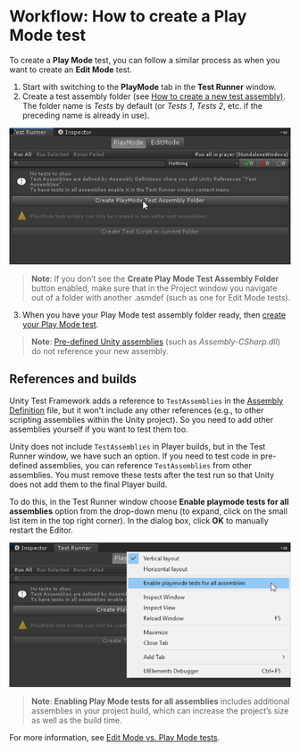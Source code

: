 # Workflow: How to create a Play Mode test 

To create a **Play Mode** test, you can follow a similar process as when you want to create an **Edit Mode** test. 

1. Start with switching to the **PlayMode** tab in the **Test Runner** window.
2. Create a test assembly folder (see [How to create a new test assembly)](./workflow-create-test-assembly.md). The folder name is *Tests* by default (or *Tests 1*, *Tests 2*, etc. if the preceding name is already in use). 

![PlayMode tab](./images/playmode-tab.png)

> **Note**: If you don’t see the **Create Play Mode Test Assembly Folder** button enabled, make sure that in the Project window you navigate out of a folder with another .asmdef (such as one for Edit Mode tests). 

3. When you have your Play Mode test assembly folder ready, then [create your Play Mode test](./workflow-create-test.md). 

> **Note**: [Pre-defined Unity assemblies](https://docs.unity3d.com/Manual/ScriptCompileOrderFolders.html) (such as _Assembly-CSharp.dll_) do not reference your new assembly. 

## References and builds

Unity Test Framework adds a reference to `TestAssemblies` in the [Assembly Definition](https://docs.unity3d.com/Manual/ScriptCompilationAssemblyDefinitionFiles.html) file, but it won't include any other references (e.g., to other scripting assemblies within the Unity project). So you need to add other assemblies yourself if you want to test them too.

Unity does not include `TestAssemblies` in Player builds, but in the Test Runner window, we have such an option. If you need to test code in pre-defined assemblies, you can reference `TestAssemblies` from other assemblies. You must remove these tests after the test run so that Unity does not add them to the final Player build.

To do this, in the Test Runner window choose **Enable playmode tests for all assemblies** option from the drop-down menu (to expand, click on the small list item in the top right corner). In the dialog box, click **OK** to manually restart the Editor.

![Enable Play Mode tests for all assemblies](./images/playmode-enable-all.png)

> **Note**: **Enabling Play Mode tests for all assemblies** includes additional assemblies in your project build, which can increase the project’s size as well as the build time.

For more information, see [Edit Mode vs. Play Mode tests](./edit-mode-vs-play-mode-tests.md).           